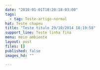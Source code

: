 ```yaml
---
date: "2010-01-01T18:20:18-03:00"
tags:
  - tag: Teste-artigo-normal
hat: Teste chapeu
title: "Teste titulo 29/10/2014 18:19:58"
support_line: Teste linha fina
menu: meio ambiente
layout: post
files: []
published: false
images_hd: ""

---
```

